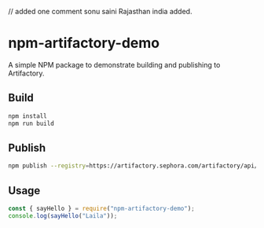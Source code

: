 // added one comment sonu saini Rajasthan india added. 
# npm-artifactory-demo

A simple NPM package to demonstrate building and publishing to Artifactory.

## Build
```bash
npm install
npm run build
```

## Publish
```bash
npm publish --registry=https://artifactory.sephora.com/artifactory/api/npm/npm-local/
```

## Usage
```js
const { sayHello } = require("npm-artifactory-demo");
console.log(sayHello("Laila"));
```
